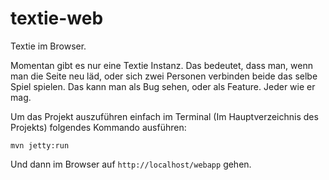 textie-web
==========

Textie im Browser.

Momentan gibt es nur eine Textie Instanz. Das bedeutet, dass man, wenn man die Seite neu läd, oder sich zwei Personen verbinden beide das selbe Spiel spielen.
Das kann man als Bug sehen, oder als Feature. Jeder wie er mag.

Um das Projekt auszuführen einfach im Terminal (Im Hauptverzeichnis des Projekts) folgendes Kommando ausführen:

```mvn jetty:run```

Und dann im Browser auf ```http://localhost/webapp``` gehen. 
